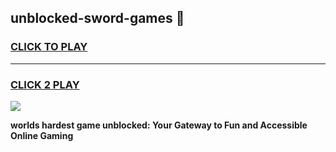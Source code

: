 
## unblocked-sword-games 👋
<h3>
<a href="https://premium.freeplayer.one?title=unblocked-sword-games&ref=14F">CLICK TO PLAY</a></h3>
<hr>

<h3>
<a href="https://premium.freeplayer.one?title=unblocked-sword-games&ref=14F">CLICK 2 PLAY</a>
  
</h3>

<a href="https://premium.freeplayer.one?title=unblocked-sword-games&ref=12F/"><img src="https://clearcache.store/games.png"></a>


**worlds hardest game unblocked: Your Gateway to Fun and Accessible Online Gaming**
